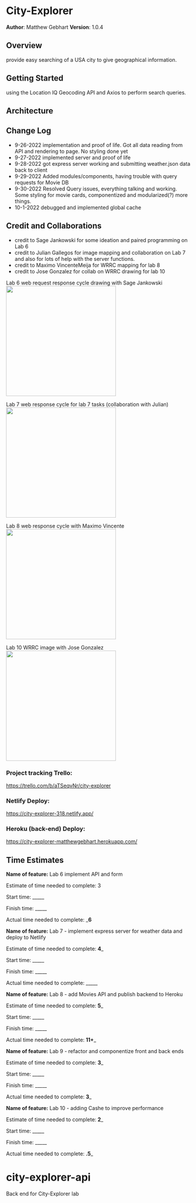 # City-Explorer

**Author**: Matthew Gebhart
**Version**: 1.0.4

## Overview
provide easy searching of a USA city to give geographical information. 

## Getting Started
using the Location IQ Geocoding API and Axios to perform search queries. 

## Architecture
<!-- Provide a detailed description of the application design. What technologies (languages, libraries, etc) you're using, and any other relevant design information. -->

## Change Log
- 9-26-2022 implementation and proof of life. Got all data reading from API and rendering to page. No styling done yet
- 9-27-2022 implemented server and proof of life
- 9-28-2022 got express server working and submitting weather.json data back to client
- 9-29-2022 Added modules/components, having trouble with query requests for Movie DB
- 9-30-2022 Resolved Query issues, everything talking and working. Some styling for movie cards, componentized and modularized(?) more things.
- 10-1-2022 debugged and implemented global cache  

## Credit and Collaborations
- credit to Sage Jankowski for some ideation and paired programming on Lab 6
- credit to Julian Gallegos for image mapping and collaboration on Lab 7 and also for lots of help with the server functions. 
- credit to Maximo VincenteMeija for WRRC mapping for lab 8
- credit to Jose Gonzalez for collab on WRRC drawing for lab 10 


Lab 6 web request response cycle drawing with Sage Jankowski
<img src=".images/lab06.png" width=300>

Lab 7 web response cycle for lab 7 tasks (collaboration with Julian)
<img src=".images/lab07.png" width=300>

Lab 8 web response cycle with Maximo Vincente
<img src=".images/lab08.jpg" width=300>

Lab 10 WRRC image with Jose Gonzalez
<img src=".images/lab10.png" width=300>

### Project tracking Trello: 
https://trello.com/b/aTSeqvNr/city-explorer

### Netlify Deploy:
https://city-explorer-318.netlify.app/

### Heroku (back-end) Deploy:
https://city-explorer-matthewgebhart.herokuapp.com/

## Time Estimates

**Name of feature:** Lab 6 implement API and form

Estimate of time needed to complete: 3

Start time: _____

Finish time: _____

Actual time needed to complete: ___6__


**Name of feature:** Lab 7 - implement express server for weather data and deploy to Netlify

Estimate of time needed to complete: __4___

Start time: _____

Finish time: _____

Actual time needed to complete: _____


**Name of feature:** Lab 8 - add Movies API and publish backend to Heroku

Estimate of time needed to complete: __5___

Start time: _____

Finish time: _____

Actual time needed to complete: __11+___

**Name of feature:** Lab 9 - refactor and componentize front and back ends

Estimate of time needed to complete: __3___

Start time: _____

Finish time: _____

Actual time needed to complete: __3___

**Name of feature:** Lab 10 - adding Cashe to improve performance

Estimate of time needed to complete: __2___

Start time: _____

Finish time: _____

Actual time needed to complete: __.5___


# city-explorer-api
Back end for City-Explorer lab
